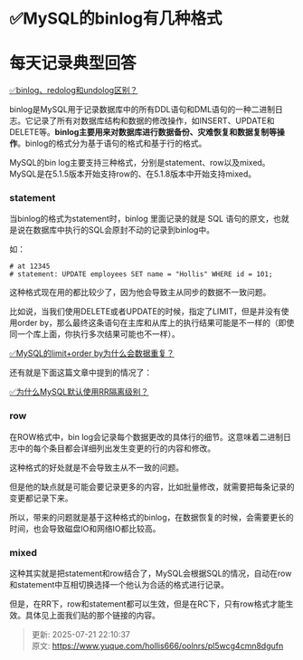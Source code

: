 # ✅MySQL的binlog有几种格式

# 每天记录典型回答


[✅binlog、redolog和undolog区别？](https://www.yuque.com/hollis666/oolnrs/tdlgfm)



binlog是MySQL用于记录数据库中的所有DDL语句和DML语句的一种二进制日志。它记录了所有对数据库结构和数据的修改操作，如INSERT、UPDATE和DELETE等。**binlog主要用来对数据库进行数据备份、灾难恢复和数据复制等操作**。binlog的格式分为基于语句的格式和基于行的格式。



MySQL的bin log主要支持三种格式，分别是statement、row以及mixed。MySQL是在5.1.5版本开始支持row的、在5.1.8版本中开始支持mixed。



### statement


当binlog的格式为statement时，binlog 里面记录的就是 SQL 语句的原文，也就是说在数据库中执行的SQL会原封不动的记录到binlog中。



如：

```plain
# at 12345
# statement: UPDATE employees SET name = "Hollis" WHERE id = 101;
```



这种格式现在用的都比较少了，因为他会导致主从同步的数据不一致问题。



比如说，当我们使用DELETE或者UPDATE的时候，指定了LIMIT，但是并没有使用order by，那么最终这条语句在主库和从库上的执行结果可能是不一样的（即使同一个库上面，你执行多次结果可能也不一样）。



[✅MySQL的limit+order by为什么会数据重复？](https://www.yuque.com/hollis666/oolnrs/lfu2tb460vvvs1wg)



还有就是下面这篇文章中提到的情况了：



[✅为什么MySQL默认使用RR隔离级别？](https://www.yuque.com/hollis666/oolnrs/fx5luearutigdcep)





### row


在ROW格式中，bin log会记录每个数据更改的具体行的细节。这意味着二进制日志中的每个条目都会详细列出发生变更的行的内容和修改。



这种格式的好处就是不会导致主从不一致的问题。



但是他的缺点就是可能会要记录更多的内容，比如批量修改，就需要把每条记录的变更都记录下来。



所以，带来的问题就是基于这种格式的binlog，在数据恢复的时候，会需要更长的时间，也会导致磁盘IO和网络IO都比较高。



### mixed


这种其实就是把statement和row结合了，MySQL会根据SQL的情况，自动在row和statement中互相切换选择一个他认为合适的格式进行记录。



但是，在RR下，row和statement都可以生效，但是在RC下，只有row格式才能生效。具体见上面我们贴的那个链接的内容。



> 更新: 2025-07-21 22:10:37  
> 原文: <https://www.yuque.com/hollis666/oolnrs/pl5wcg4cmn8dgufn>